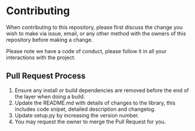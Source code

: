 # Contributing

When contributing to this repository, please first discuss the change you wish to make via issue,
email, or any other method with the owners of this repository before making a change. 

Please note we have a code of conduct, please follow it in all your interactions with the project.

## Pull Request Process

1.  Ensure any install or build dependencies are removed before the end of the layer when doing a build.
2.  Update the README.md with details of changes to the library, this includes code snipet, detailed description and changelog.
3.  Update setup.py by increasing the version number.
4.  You may request the owner to merge the Pull Request for you.
